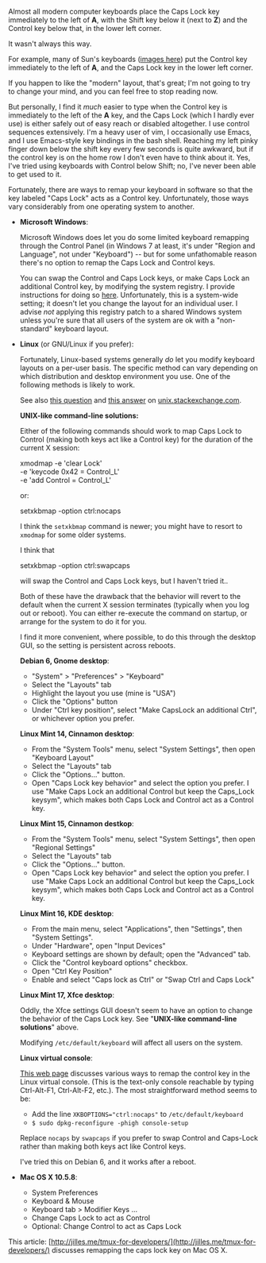 <!-- Title: Where should the control key be? -->
<!-- URL:   http://the-flat-trantor-society.blogspot.com/2013/12/where-should-control-key-be.html -->

Almost all modern computer keyboards place the Caps Lock key
immediately to the left of **A**, with the Shift key below it (next
to **Z**) and the Control key below that, in the lower left corner.

It wasn't always this way.

For example, many of Sun's keyboards ([images
here](http://xahlee.info/kbd/sun_microsystems_keyboard.html)) put the
Control key immediately to the left of **A**, and the Caps Lock key
in the lower left corner.

If you happen to like the "modern" layout, that's great; I'm not going
to try to change your mind, and you can feel free to stop reading now.

But personally, I find it *much* easier to type when the Control
key is immediately to the left of the **A** key, and the Caps Lock
(which I hardly ever use) is either safely out of easy reach or
disabled altogether.  I use control sequences extensively. I'm a
heavy user of vim, I occasionally use Emacs, and I use Emacs-style
key bindings in the bash shell.  Reaching my left pinky finger down
below the shift key every few seconds is quite awkward, but if the
control key is on the home row I don't even have to think about it.
Yes, I've tried using keyboards with Control below Shift; no, I've
never been able to get used to it.

Fortunately, there are ways to remap your keyboard in software so that
the key labeled "Caps Lock" acts as a Control key.  Unfortunately,
those ways vary considerably from one operating system to another.

<!-- more -->

- **Microsoft Windows**:

  Microsoft Windows does let you do some limited keyboard remapping
  through the Control Panel (in Windows 7 at least, it's under "Region
  and Language", not under "Keyboard") -- but for some unfathomable
  reason there's no option to remap the Caps Lock and Control keys.

  You can swap the Control and Caps Lock keys, or make
  Caps Lock an additional Control key, by modifying the
  system registry.  I provide instructions for doing so
  [here](https://github.com/Keith-S-Thompson/no-caps-lock).
  Unfortunately, this is a system-wide setting; it doesn't let you
  change the layout for an individual user.  I advise *not* applying
  this registry patch to a shared Windows system unless you're sure that
  all users of the system are ok with a "non-standard" keyboard layout.

- **Linux** (or GNU/Linux if you prefer):

  Fortunately, Linux-based systems generally *do* let you modify
  keyboard layouts on a per-user basis.  The specific method can vary
  depending on which distribution and desktop environment you use.
  One of the following methods is likely to work.

  See also [this question](http://unix.stackexchange.com/questions/114022/map-caps-lock-to-control-in-linux-mint)
  and [this answer](http://unix.stackexchange.com/questions/114022/map-caps-lock-to-control-in-linux-mint/114023#114023)
  on [unix.stackexchange.com](http://unix.stackexchange.com).

  **UNIX-like command-line solutions:**

  Either of the following commands should work to map Caps Lock to
  Control (making both keys act like a Control key) for the duration
  of the current X session:

    xmodmap -e 'clear Lock' \
            -e 'keycode 0x42 = Control_L' \
            -e 'add Control = Control_L' 

  or:

    setxkbmap -option ctrl:nocaps

  I think the `setxkbmap` command is newer; you might have to resort to
  `xmodmap` for some older systems.

  I think that

    setxkbmap -option ctrl:swapcaps

  will swap the Control and Caps Lock keys, but I haven't tried it..

  Both of these have the drawback that the behavior will revert to
  the default when the current X session terminates (typically when
  you log out or reboot).  You can either re-execute the command on
  startup, or arrange for the system to do it for you.

  I find it more convenient, where possible, to do this through the
  desktop GUI, so the setting is persistent across reboots.

  **Debian 6, Gnome desktop**:
    - "System" > "Preferences" > "Keyboard"
    - Select the "Layouts" tab
    - Highlight the layout you use (mine is "USA")
    - Click the "Options" button
    - Under "Ctrl key position", select "Make CapsLock an additional
      Ctrl", or whichever option you prefer.

  **Linux Mint 14, Cinnamon desktop**:
    - From the "System Tools" menu, select "System Settings", then
      open "Keyboard Layout"
    - Select the "Layouts" tab
    - Click the "Options..."  button.
    - Open "Caps Lock key behavior" and select the
      option you prefer.  I use "Make Caps Lock an additional Control but
      keep the Caps_Lock keysym", which makes both Caps Lock and Control
      act as a Control key.

  **Linux Mint 15, Cinnamon destkop**:
    - From the "System Tools" menu, select "System Settings", then
      open "Regional Settings"
    - Select the "Layouts" tab
    - Click the "Options..."  button.
    - Open "Caps Lock key behavior" and select the
      option you prefer.  I use "Make Caps Lock an additional Control but
      keep the Caps_Lock keysym", which makes both Caps Lock and Control
      act as a Control key.

  **Linux Mint 16, KDE desktop**:
    - From the main menu, select "Applications", then "Settings", then "System Settings".
    - Under "Hardware", open "Input Devices"
    - Keyboard settings are shown by default; open the "Advanced" tab.
    - Click the "Control keyboard options" checkbox.
    - Open "Ctrl Key Position"
    - Enable and select "Caps lock as Ctrl" or "Swap Ctrl and Caps Lock"

  **Linux Mint 17, Xfce desktop**:

  Oddly, the Xfce settings GUI doesn't seem to have an option to change
  the behavior of the Caps Lock key.  See "**UNIX-like command-line
  solutions**" above.

  Modifying `/etc/default/keyboard` will affect all users on the system.

  **Linux virtual console**:

  [This web page](http://www.emacswiki.org/emacs/MovingTheCtrlKey#toc7)
  discusses various ways to remap the control key in the Linux
  virtual console.  (This is the text-only console reachable by typing
  Ctrl-Alt-F1, Ctrl-Alt-F2, etc.).  The most straightforward method
  seems to be:
    - Add the line `XKBOPTIONS="ctrl:nocaps"` to `/etc/default/keyboard`
    - `$ sudo dpkg-reconfigure -phigh console-setup`

  Replace `nocaps` by `swapcaps` if you prefer to swap Control and
  Caps-Lock rather than making both keys act like Control keys.

  I've tried this on Debian 6, and it works after a reboot.

- **Mac OS X 10.5.8**:
    - System Preferences
    - Keyboard & Mouse
    - Keyboard tab > Modifier Keys ...
    - Change Caps Lock to act as Control
    - Optional: Change Control to act as Caps Lock

 This article: [http://jilles.me/tmux-for-developers/](http://jilles.me/tmux-for-developers/)
 discusses remapping the caps lock key on Mac OS X.
